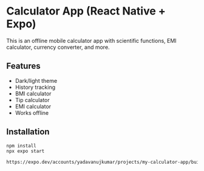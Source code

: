 # Calculator App (React Native + Expo)

This is an offline mobile calculator app with scientific functions, EMI calculator, currency converter, and more.

## Features
- Dark/light theme
- History tracking
- BMI calculator
- Tip calculator
- EMI calculator
- Works offline

## Installation
```bash
npm install
npx expo start

https://expo.dev/accounts/yadavanujkumar/projects/my-calculator-app/builds/ced44857-cdd2-45cc-80fd-a330a873ae7b